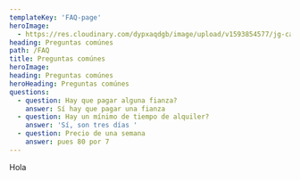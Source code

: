 ```yaml
---
templateKey: 'FAQ-page'
heroImage:
  - https://res.cloudinary.com/dypxaqdgb/image/upload/v1593854577/jg-camper/paginas/FAQ/FAQ_h0dev2.jpg
heading: Preguntas comúnes
path: /FAQ
title: Preguntas comúnes
heroImage:
heading: Preguntas comúnes
heroHeading: Preguntas comúnes
questions:
  - question: Hay que pagar alguna fianza?
    answer: Sí hay que pagar una fianza
  - question: Hay un mínimo de tiempo de alquiler?
    answer: 'Sí, son tres días '
  - question: Precio de una semana
    answer: pues 80 por 7
---
```


Hola
